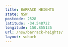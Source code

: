 ```yaml
---
title: BARRACK HEIGHTS
state: NSW
postcode: 2528
latitude: -34.548722
longitude: 150.855135
url: /nsw/barrack-heights/
layout: suburb
---
```

